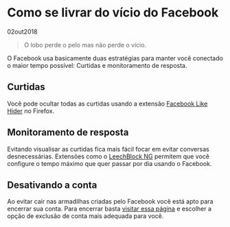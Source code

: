 # Como se livrar do vício do Facebook
02out2018
> O lobo perde o pelo mas não perde o vício.

O Facebook usa basicamente duas estratégias para manter você conectado o maior tempo possível: Curtidas e monitoramento de resposta.

## Curtidas
Você pode ocultar todas as curtidas usando a extensão [Facebook Like Hider](https://addons.mozilla.org/pt-BR/firefox/addon/like-hider/?src=search) no Firefox.

## Monitoramento de resposta
Evitando visualisar as curtidas fica mais fácil focar em evitar conversas desnecessárias. Extensões como o [LeechBlock NG](https://addons.mozilla.org/pt-BR/firefox/addon/leechblock-ng/) permitem que você configure o tempo máximo que quer passar por dia usando o Facebook.

## Desativando a conta
Ao evitar cair nas armadilhas criadas pelo Facebook você está apto para encerrar sua conta. Para encerrar basta [visitar essa página](htttps://facebook.com/deactivate.php) e escolher a opção de exclusão de conta mais adequada para você.
